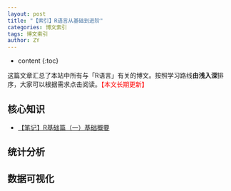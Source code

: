```yaml
---
layout: post
title: "【索引】R语言从基础到进阶"
categories: 博文索引
tags: 博文索引
author: ZY
---
```


* content
{:toc}

这篇文章汇总了本站中所有与「R语言」有关的博文。按照学习路线**由浅入深**排序，大家可以根据需求点击阅读。<font color="red">【本文长期更新】</font>




## 核心知识
* [【笔记】R基础篇（一）基础概要](https://woaielf.github.io/2016/09/15/R-basic-1/)


## 统计分析


## 数据可视化




